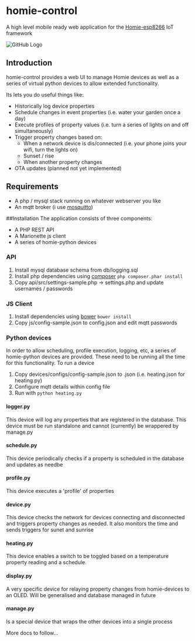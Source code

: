 # homie-control

A high level mobile ready web application for the [Homie-esp8266](https://github.com/marvinroger/homie-esp8266) IoT framework

![GitHub Logo](https://github.com/stufisher/homie-control/blob/master/client/screenshots/irrigation.png)

Introduction
----
homie-control provides a web UI to manage Homie devices as well as a series of virtual python devices to allow extended functionality. 

Its lets you do useful things like:
* Historically log device properties
* Schedule changes in event properties (i.e. water your garden once a day)
* Execute profiles of property values (i.e. turn a series of lights on and off simultaneously)
* Trigger property changes based on: 
    * When a network device is dis/connected (i.e. your phone joins your wifi, turn the lights on)
    * Sunset / rise
    * When another property changes
* OTA updates (planned not yet implemented)

## Requirements
* A php / mysql stack running on whatever webserver you like
* An mqtt broker (i use [mosquitto](https://mosquitto.org/))

##Installation
The application consists of three components:
* A PHP REST API
* A Marionette js client
* A series of homie-python devices

### API
1. Install mysql database schema from db/logging.sql
2. Install php dependencies using [composer](https://getcomposer.org/) ```php composer.phar install```
3. Copy api/src/settings-sample.php -> settings.php and update usernames / passwords

### JS Client
1. Install dependencies using [bower](https://bower.io/) ```bower install```
2. Copy js/config-sample.json to config.json and edit mqtt passwords

### Python devices
In order to allow scheduling, profile execution, logging, etc, a series of homie-python devices are provided. These need to be running all the time for this functionality.
To run a device
1. Copy devices/configs/config-sample.json to <device-name>.json (i.e. heating.json for heating.py)
2. Configure mqtt details within config file
3. Run with ```python heating.py```

#### logger.py
This device will log any properties that are registered in the database. This device must be run standalone and cannot (currently) be wrappered by manage.py

#### schedule.py
This device periodically checks if a property is scheduled in the database and updates as needbe

#### profile.py
This device executes a 'profile' of properties
#### device.py
This device checks the network for devices connecting and disconnected and triggers property changes as needed. It also monitors the time and sends triggers for sunet and sunrise
#### heating.py
This device enables a switch to be toggled based on a temperature property reading and a schedule.
#### display.py
A very specific device for relaying property changes from homie-devices to an OLED. Will be generalised and database managed in future

#### manage.py
Is a special device that wraps the other devices into a single process

More docs to follow...

